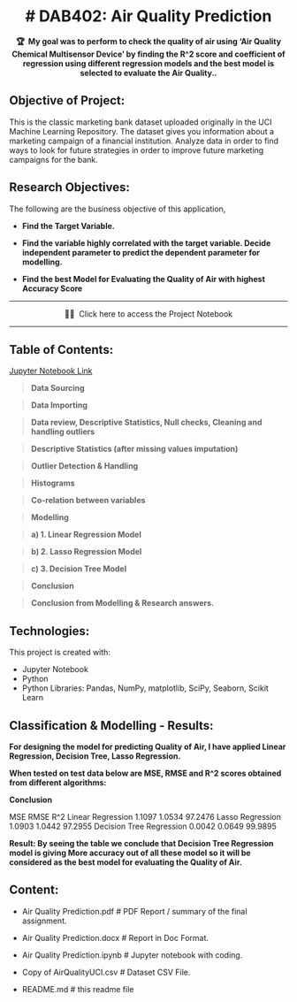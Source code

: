 <!-- markdownlint-disable -->
<h1 align="center">
  # DAB402: Air Quality Prediction
    <br>
</h1>
<p align="center">
<strong>🏆&nbsp; My goal was to perform to check the quality of air using ‘Air Quality Chemical Multisensor Device’ by finding the R^2 score and coefficient of regression using different regression models and the best model is selected to evaluate the Air Quality..</strong>
</p>

## Objective of Project:
This is the classic marketing bank dataset uploaded originally in the UCI Machine Learning Repository. The dataset gives you information about a marketing campaign of a financial institution.
Analyze data in order to find ways to look for future strategies in order to improve future marketing campaigns for the bank.

## Research Objectives:
The following are the business objective of this application,

- **Find the Target Variable.**

- **Find the variable highly correlated with the target variable. Decide independent parameter to predict the dependent parameter for modelling.**

- **Find the best Model for Evaluating the Quality of Air with highest Accuracy Score**

---

<p align="center">
     🧙‍♂️&nbsp; Click here to access the Project Notebook <a href="https://github.com/haritikajolly/Air-Quality-Prediction/blob/ba52441feed1e9ee548efaa51b46aa2cac8ef0b9/Air%20Quality%20Prediction.ipynb"></a> <br>
</p>

---

## Table of Contents:

[Jupyter Notebook Link](https://github.com/haritikajolly/Air-Quality-Prediction/blob/ba52441feed1e9ee548efaa51b46aa2cac8ef0b9/Air%20Quality%20Prediction.ipynb)
>**Data Sourcing**

>**Data Importing**

>**Data review, Descriptive Statistics, Null checks, Cleaning and handling outliers**

>**Descriptive Statistics (after missing values imputation)**

> **Outlier Detection & Handling**

> **Histograms**

> **Co-relation between variables**

> **Modelling**

> **a) 1. Linear Regression Model**

> **b) 2. Lasso Regression Model**

> **c) 3. Decision Tree Model**

> **Conclusion**
   
  
>**Conclusion from Modelling & Research answers.**

## Technologies:
This project is created with:
* Jupyter Notebook
* Python
* Python Libraries: Pandas, NumPy, matplotlib, SciPy, Seaborn, Scikit Learn


## Classification & Modelling - Results:

**For designing the model for predicting Quality of Air, I have applied Linear Regression, Decision Tree, Lasso Regression.**

**When tested on test data below are MSE, RMSE and R^2 scores obtained from different algorithms:**

**Conclusion**

MSE	RMSE	R^2
Linear Regression	1.1097	1.0534	97.2476
Lasso Regression	1.0903	1.0442	97.2955
Decision Tree Regression	0.0042	0.0649	99.9895

**Result: By seeing the table we conclude that Decision Tree Regression model is giving More accuracy out of all these model so it will be considered as the best model for evaluating the Quality of Air.**

## Content:

-  Air Quality Prediction.pdf # PDF Report / summary of the final assignment.

-  Air Quality Prediction.docx # Report in Doc Format.

-  Air Quality Prediction.ipynb # Jupyter notebook with coding.

- Copy of AirQualityUCI.csv #  Dataset CSV File.

- README.md # this readme file
